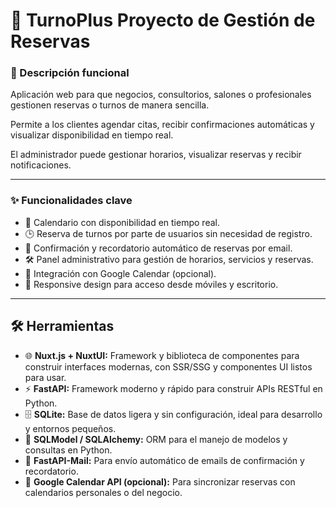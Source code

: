 # 📅 TurnoPlus Proyecto de Gestión de Reservas

### 📝 Descripción funcional

Aplicación web para que negocios, consultorios, salones o profesionales gestionen reservas o turnos de manera sencilla.

Permite a los clientes agendar citas, recibir confirmaciones automáticas y visualizar disponibilidad en tiempo real.

El administrador puede gestionar horarios, visualizar reservas y recibir notificaciones.

---

### ✨ Funcionalidades clave

* 📆 Calendario con disponibilidad en tiempo real.
* 🕒 Reserva de turnos por parte de usuarios sin necesidad de registro.
* 📧 Confirmación y recordatorio automático de reservas por email.
* 🛠️ Panel administrativo para gestión de horarios, servicios y reservas.
* 🔗 Integración con Google Calendar (opcional).
* 📱 Responsive design para acceso desde móviles y escritorio.

---

## 🛠️ Herramientas

* 🌐 **Nuxt.js + NuxtUI:** Framework y biblioteca de componentes para construir interfaces modernas, con SSR/SSG y componentes UI listos para usar.
* ⚡ **FastAPI:** Framework moderno y rápido para construir APIs RESTful en Python.
* 🗄️ **SQLite:** Base de datos ligera y sin configuración, ideal para desarrollo y entornos pequeños.
* 🐍 **SQLModel / SQLAlchemy:** ORM para el manejo de modelos y consultas en Python.
* 📩 **FastAPI-Mail:** Para envío automático de emails de confirmación y recordatorio.
* 🔄 **Google Calendar API (opcional):** Para sincronizar reservas con calendarios personales o del negocio.

